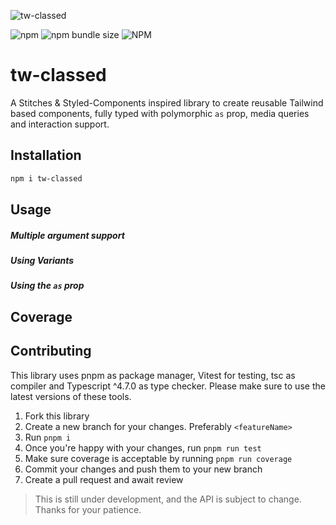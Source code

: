 ![tw-classed](https://raw.githubusercontent.com/sannajammeh/tw-classed/master/tw-classed.jpg)

![npm](https://img.shields.io/npm/v/tw-classed?logoColor=%23000000&style=for-the-badge) ![npm bundle size](https://img.shields.io/bundlephobia/minzip/tw-classed?label=GZIP%20Size&logoColor=%23000000&style=for-the-badge) ![NPM](https://img.shields.io/npm/l/tw-classed?style=for-the-badge)

# tw-classed

A Stitches & Styled-Components inspired library to create reusable Tailwind based components, fully typed with polymorphic `as` prop, media queries and interaction support.

## Installation

```bash
npm i tw-classed
```

## Usage

##### Multiple argument support

##### Using Variants

##### Using the `as` prop

## Coverage

## Contributing

This library uses pnpm as package manager, Vitest for testing, tsc as compiler and Typescript ^4.7.0 as type checker. Please make sure to use the latest versions of these tools.

1. Fork this library
2. Create a new branch for your changes. Preferably `<featureName>`
3. Run `pnpm i`
4. Once you're happy with your changes, run `pnpm run test`
5. Make sure coverage is acceptable by running `pnpm run coverage`
6. Commit your changes and push them to your new branch
7. Create a pull request and await review

> This is still under development, and the API is subject to change. Thanks for your patience.

